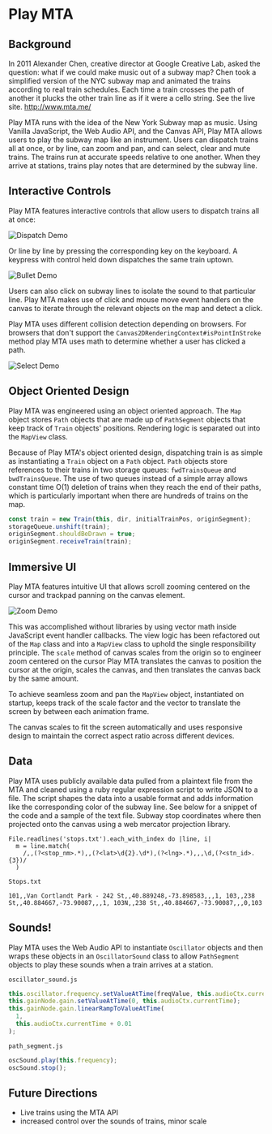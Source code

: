 # Play MTA

## Background

In 2011 Alexander Chen, creative director at Google Creative Lab, asked the question: what if we could make music out of a subway map? Chen took a simplified version of the NYC subway map and animated the trains according to real train schedules. Each time a train crosses the path of another it plucks the other train line as if it were a cello string. See the live site.
http://www.mta.me/

Play MTA runs with the idea of the New York Subway map as music. Using Vanilla JavaScript, the Web Audio API, and the Canvas API, Play MTA allows users to play the subway map like an instrument. Users can dispatch trains all at once, or by line, can zoom and pan, and can select, clear and mute trains. The trains run at accurate speeds relative to one another. When they arrive at stations, trains play notes that are determined by the subway line.

## Interactive Controls

Play MTA features interactive controls that allow users to dispatch trains all at once:

![Dispatch  Demo](https://media.giphy.com/media/2fyq3SWH6wcBZRdOoU/giphy.gif
  )

Or line by line by pressing the corresponding key on the keyboard. A keypress with control held down dispatches the same train uptown.

![Bullet  Demo](https://media.giphy.com/media/6nZLzvqCx8PbtQjcZU/giphy.gif
  )

Users can also click on subway lines to isolate the sound to that particular line. Play MTA makes use of click and mouse move event handlers on the canvas to iterate through the relevant objects on the map and detect a click.

Play MTA uses different collision detection depending on browsers. For browsers that don't support the `Canvas2DRenderingContext#isPointInStroke` method play MTA uses math to determine whether a user has clicked a path.

![Select  Demo](https://media.giphy.com/media/3kvZSoi9ETU1ODys7K/giphy.gif
)

## Object Oriented Design

Play MTA was engineered using an object oriented approach. The `Map` object stores `Path` objects that are made up of `PathSegment` objects that keep track of `Train` objects' positions. Rendering logic is separated out into the `MapView` class.

Because of Play MTA's object oriented design, dispatching train is as simple as instantiating a `Train` object on a `Path` object. `Path` objects store references to their trains in two storage queues: `fwdTrainsQueue` and `bwdTrainsQueue`. The use of two queues instead of a simple array allows constant time O(1) deletion of trains when they reach the end of their paths, which is particularly important when there are hundreds of trains on the map.

```` JavaScript
const train = new Train(this, dir, initialTrainPos, originSegment);
storageQueue.unshift(train);
originSegment.shouldBeDrawn = true;
originSegment.receiveTrain(train);
````

## Immersive UI

Play MTA features intuitive UI that allows scroll zooming centered on the cursor and trackpad panning on the canvas element.

![Zoom  Demo](https://media.giphy.com/media/RL4LC20CxMTol8E9EI/giphy.gif
)

This was accomplished without libraries by using vector math inside JavaScript event handler callbacks. The view logic has been refactored out of the `Map` class and into a `MapView` class to uphold the single responsibility principle. The `scale` method of canvas scales from the origin so to engineer zoom centered on the cursor Play MTA translates the canvas to position the cursor at the origin, scales the canvas, and then translates the canvas back by the same amount.

To achieve seamless zoom and pan the `MapView` object, instantiated on startup, keeps track of the scale factor and the vector to translate the screen by between each animation frame.

The canvas scales to fit the screen automatically and uses responsive design to maintain the correct aspect ratio across different devices.


## Data

Play MTA uses publicly available data pulled from a plaintext file from the MTA and cleaned using a ruby regular expression script to write JSON to a file. The script shapes the data into a usable format and adds information like the corresponding color of the subway line. See below for a snippet of the code and a sample of the text file. Subway stop coordinates where then projected onto the canvas using a web mercator projection library.

````
File.readlines('stops.txt').each_with_index do |line, i|
  m = line.match(
    /,,(?<stop_nm>.*),,(?<lat>\d{2}.\d*),(?<lng>.*),,,\d,(?<stn_id>.{3})/
  )
````

`Stops.txt`

`101,,Van Cortlandt Park - 242 St,,40.889248,-73.898583,,,1,
103,,238 St,,40.884667,-73.90087,,,1,
103N,,238 St,,40.884667,-73.90087,,,0,103`


## Sounds!

Play MTA uses the Web Audio API to instantiate `Oscillator` objects and then wraps these objects in an `OscillatorSound` class to allow `PathSegment` objects to play these sounds when a train arrives at a station.

`oscillator_sound.js`

```` JavaScript
this.oscillator.frequency.setValueAtTime(freqValue, this.audioCtx.currentTime);
this.gainNode.gain.setValueAtTime(0, this.audioCtx.currentTime);
this.gainNode.gain.linearRampToValueAtTime(
  1,
  this.audioCtx.currentTime + 0.01
);
````

`path_segment.js`

```` JavaScript
oscSound.play(this.frequency);
oscSound.stop();
````

## Future Directions

* Live trains using the MTA API
* increased control over the sounds of trains, minor scale
